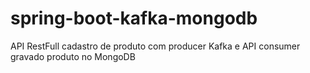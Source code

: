 # spring-boot-kafka-mongodb
API RestFull cadastro de produto com producer Kafka e API consumer gravado produto no MongoDB 
